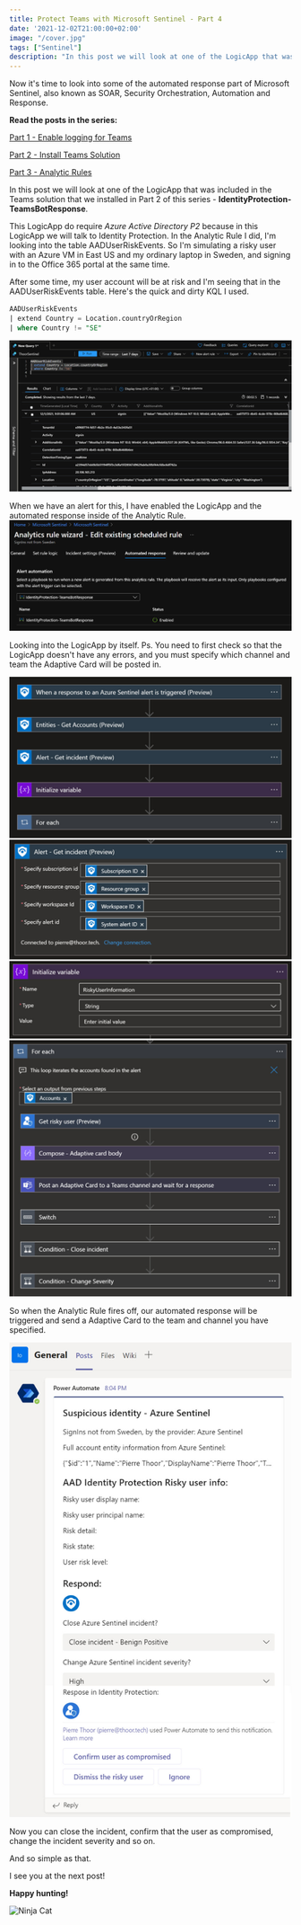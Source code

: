 ```yaml
---
title: Protect Teams with Microsoft Sentinel - Part 4
date: '2021-12-02T21:00:00+02:00'
image: "/cover.jpg"
tags: ["Sentinel"]
description: "In this post we will look at one of the LogicApp that was included in the Teams solution that we installed in Part 2 of this series."
---
```

Now it's time to look into some of the automated response part of Microsoft Sentinel, also known as SOAR, Security Orchestration, Automation and Response. 

**Read the posts in the series:**

[Part 1 - Enable logging for Teams](https://thoor.tech/blog/protect-teams-with-az-sentinel/)

[Part 2 - Install Teams Solution](https://thoor.tech/blog/protect-teams-with-ms-sentinel-part2/)

[Part 3 - Analytic Rules](https://thoor.tech/blog/protect-teams-with-ms-sentinel-part3/)

In this post we will look at one of the LogicApp that was included in the Teams solution that we installed in Part 2 of this series - **IdentityProtection-TeamsBotResponse**.

This LogicApp do require *Azure Active Directory P2* because in this LogicApp we will talk to Identity Protection. In the Analytic Rule I did, I'm looking into the table AADUserRiskEvents. So I'm simulating a risky user with an Azure VM in East US and my ordinary laptop in Sweden, and signing in to the Office 365 portal at the same time. 

After some time, my user account will be at risk and I'm seeing that in the AADUserRiskEvents table. Here's the quick and dirty KQL I used. 

``` sql
AADUserRiskEvents 
| extend Country = Location.countryOrRegion
| where Country != "SE"
```
![](./AADUserRiskEvents.jpg)

When we have an alert for this, I have enabled the LogicApp and the automated response inside of the Analytic Rule. 
![](./Automated_IdentityProtection-TeamsBotResponse.jpg)

Looking into the LogicApp by itself. Ps. You need to first check so that the LogicApp doesn't have any errors, and you must specify which channel and team the Adaptive Card will be posted in.

![](./LogicApp_1.jpg)
![](./LogicApp_2.jpg)
![](./LogicApp_3.jpg)
![](./LogicApp_4.jpg)

So when the Analytic Rule fires off, our automated response will be triggered and send a Adaptive Card to the team and channel you have specified. 

![](./IdentityProtection-TeamsBotResponse.jpg)

Now you can close the incident, confirm that the user as compromised, change the incident severity and so on. 

And so simple as that. 

I see you at the next post!

**Happy hunting!**

![Ninja Cat](/ninja-cat.png)

